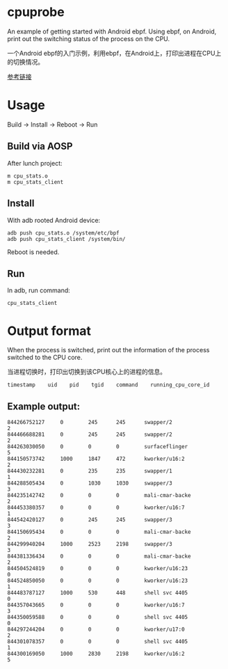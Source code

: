 # cpuprobe

An example of getting started with Android ebpf. Using ebpf, on Android, print out the switching status of the process on the CPU.

一个Android ebpf的入门示例，利用ebpf，在Android上，打印出进程在CPU上的切换情况。

[参考链接](https://nasdaqgodzilla.github.io/2023/08/23/Android-bpf%E7%AE%80%E5%8D%95%E4%B8%8A%E6%89%8B%E6%95%99%E7%A8%8B/)

# Usage

Build -> Install -> Reboot -> Run

## Build via AOSP

After lunch project:

```
m cpu_stats.o
m cpu_stats_client
```

## Install

With adb rooted Android device:

```
adb push cpu_stats.o /system/etc/bpf
adb push cpu_stats_client /system/bin/
```

Reboot is needed.

## Run

In adb, run command:

```
cpu_stats_client
```

# Output format

When the process is switched, print out the information of the process switched to the CPU core.

当进程切换时，打印出切换到该CPU核心上的进程的信息。

```
timestamp    uid    pid    tgid    command    running_cpu_core_id
```

## Example output:

```
844266752127     0        245      245      swapper/2                        2
844466688281     0        245      245      swapper/2                        2
844263030050     0        0        0        surfaceflinger                   5
844150573742     1000     1847     472      kworker/u16:2                    2
844430232281     0        235      235      swapper/1                        1
844288505434     0        1030     1030     swapper/3                        3
844235142742     0        0        0        mali-cmar-backe                  2
844453380357     0        0        0        kworker/u16:7                    1
844542420127     0        245      245      swapper/3                        3
844150695434     0        0        0        mali-cmar-backe                  2
844299940204     1000     2523     2198     swapper/3                        3
844381336434     0        0        0        mali-cmar-backe                  2
844504524819     0        0        0        kworker/u16:23                   0
844524850050     0        0        0        kworker/u16:23                   1
844483787127     1000     530      448      shell svc 4405                   0
844357043665     0        0        0        kworker/u16:7                    3
844350059588     0        0        0        shell svc 4405                   0
844297244204     0        0        0        kworker/u17:0                    2
844301078357     0        0        0        shell svc 4405                   1
844300169050     1000     2830     2198     kworker/u16:2                    5
```
